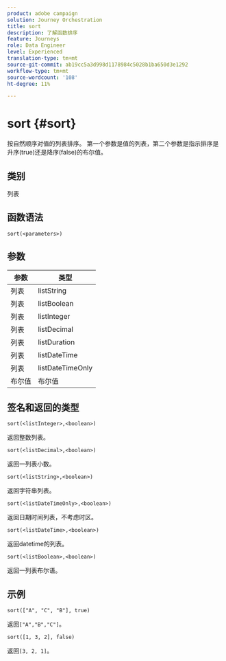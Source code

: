 ```yaml
---
product: adobe campaign
solution: Journey Orchestration
title: sort
description: 了解函数排序
feature: Journeys
role: Data Engineer
level: Experienced
translation-type: tm+mt
source-git-commit: ab19cc5a3d998d1178984c5028b1ba650d3e1292
workflow-type: tm+mt
source-wordcount: '108'
ht-degree: 11%

---
```



# sort {#sort}

按自然顺序对值的列表排序。 第一个参数是值的列表，第二个参数是指示排序是升序(true)还是降序(false)的布尔值。

## 类别

列表

## 函数语法

`sort(<parameters>)`

## 参数

| 参数 | 类型 |
|-----------|------------------|
| 列表 | listString |
| 列表 | listBoolean |
| 列表 | listInteger |
| 列表 | listDecimal |
| 列表 | listDuration |
| 列表 | listDateTime |
| 列表 | listDateTimeOnly |
| 布尔值 | 布尔值 |

## 签名和返回的类型

`sort(<listInteger>,<boolean>)`

返回整数列表。

`sort(<listDecimal>,<boolean>)`

返回一列表小数。

`sort(<listString>,<boolean>)`

返回字符串列表。

`sort(<listDateTimeOnly>,<boolean>)`

返回日期时间列表，不考虑时区。

`sort(<listDateTime>,<boolean>)`

返回datetime的列表。

`sort(<listBoolean>,<boolean>)`

返回一列表布尔语。

## 示例

`sort(["A", "C", "B"], true)`

返回`["A","B","C"]`。

`sort([1, 3, 2], false)`

返回`[3, 2, 1]`。
